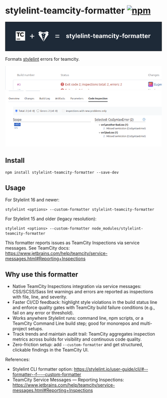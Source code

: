 # stylelint-teamcity-formatter [![npm](https://img.shields.io/npm/v/stylelint-teamcity-formatter.svg?maxAge=300&style=flat)](https://www.npmjs.com/package/stylelint-teamcity-formatter)

![banner](docs/banner.png)

Formats [stylelint](http://stylelint.io/) errors for teamcity.

![TeamCity build status line](docs/build-status-line.png)
![TeamCity inspections page](docs/code-inspections-page.png)

## Install

```
npm install stylelint-teamcity-formatter --save-dev
```

## Usage

For Stylelint 16 and newer:

```
stylelint <options> --custom-formatter stylelint-teamcity-formatter
```

For Stylelint 15 and older (legacy resolution):

```
stylelint <options> --custom-formatter node_modules/stylelint-teamcity-formatter
```

This formatter reports issues as TeamCity Inspections via service messages. See TeamCity docs: https://www.jetbrains.com/help/teamcity/service-messages.html#Reporting+Inspections

## Why use this formatter

- Native TeamCity Inspections integration via service messages: CSS/SCSS/Sass lint warnings and errors are reported as inspections with file, line, and severity.
- Faster CI/CD feedback: highlight style violations in the build status line and enforce quality gates with TeamCity build failure conditions (e.g., fail on any error or threshold).
- Works anywhere Stylelint runs: command line, npm scripts, or a TeamCity Command Line build step; good for monorepos and multi-project setups.
- Track trends and maintain audit trail: TeamCity aggregates inspection metrics across builds for visibility and continuous code quality.
- Zero-friction setup: add `--custom-formatter` and get structured, clickable findings in the TeamCity UI.

References:
- Stylelint CLI formatter option: https://stylelint.io/user-guide/cli/#--formatter--f----custom-formatter
- TeamCity Service Messages — Reporting Inspections: https://www.jetbrains.com/help/teamcity/service-messages.html#Reporting+Inspections
